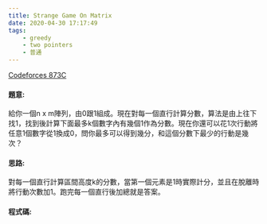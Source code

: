 ```yaml
---
title: Strange Game On Matrix
date: 2020-04-30 17:17:49
tags:
    - greedy
    - two pointers
    - 普通
---
```

[Codeforces 873C](https://codeforces.com/problemset/problem/873/C)
<!-- more -->

#### 題意:
給你一個n x m陣列，由0跟1組成。現在對每一個直行計算分數，算法是由上往下找1，找到後計算下面最多k個數字內有幾個1作為分數。現在你還可以花1次行動將任意1個數字從1換成0，問你最多可以得到幾分，和這個分數下最少的行動是幾次？

#### 思路:
對每一個直行計算區間高度k的分數，當第一個元素是1時實際計分，並且在脫離時將行動次數加1。跑完每一個直行後加總就是答案。

#### 程式碼:
<script src="https://gist.github.com/Daviswww/6647f0ec1e751f77d1d389e3ea63a501.js"></script>